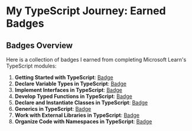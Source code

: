 # My TypeScript Journey: Earned Badges

## Badges Overview

Here is a collection of badges I earned from completing Microsoft Learn's TypeScript modules:

1. **Getting Started with TypeScript**: [Badge](https://learn.microsoft.com/api/achievements/share/ru-ru/xFedSix-8574/24X4XXWV?sharingId=31EA6E6CF72CBF06)
2. **Declare Variable Types in TypeScript**: [Badge](https://learn.microsoft.com/api/achievements/share/en-us/xFedSix-8574/K5V3WHVB?sharingId=31EA6E6CF72CBF06)
3. **Implement Interfaces in TypeScript**: [Badge](https://learn.microsoft.com/api/achievements/share/ru-ru/xFedSix-8574/UF5MSR63?sharingId=31EA6E6CF72CBF06)
4. **Develop Typed Functions in TypeScript**: [Badge](https://learn.microsoft.com/api/achievements/share/ru-ru/xFedSix-8574/PTZ8EAL4?sharingId=31EA6E6CF72CBF06)
5. **Declare and Instantiate Classes in TypeScript**: [Badge](https://learn.microsoft.com/api/achievements/share/ru-ru/xFedSix-8574/3XL43SNH?sharingId=31EA6E6CF72CBF06)
6. **Generics in TypeScript**: [Badge](https://learn.microsoft.com/api/achievements/share/ru-ru/xFedSix-8574/7ENFJJGZ?sharingId=31EA6E6CF72CBF06)
7. **Work with External Libraries in TypeScript**: [Badge](badge-link)
8. **Organize Code with Namespaces in TypeScript**: [Badge](badge-link)
